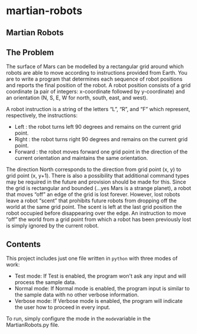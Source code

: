 # martian-robots

## Martian Robots

## The Problem

The surface of Mars can be modelled by a rectangular grid around which robots are able to move according to instructions provided from Earth. You are to write a program that determines each sequence of robot positions and reports the final position of the robot. A robot position consists of a grid coordinate (a pair of integers: x-coordinate followed by
y-coordinate) and an orientation (N, S, E, W for north, south, east, and west).

A robot instruction is a string of the letters “L”, “R”, and “F” which represent, respectively, the
instructions:
  
  - Left : the robot turns left 90 degrees and remains on the current grid point.
  - Right : the robot turns right 90 degrees and remains on the current grid point.
  - Forward : the robot moves forward one grid point in the direction of the current orientation and maintains the same orientation.
  
The direction North corresponds to the direction from grid point (x, y) to grid point (x, y+1). There is also a possibility that additional command types may be required in the future and provision should be made for this. Since the grid is rectangular and bounded (...yes Mars is a strange planet), a robot that moves “off” an edge of the grid is lost forever. However, lost robots leave a robot “scent” that prohibits future robots from dropping off the world at the same grid point. The scent is left at the last grid position the robot occupied before disappearing over the edge. An instruction to
move “off” the world from a grid point from which a robot has been previously lost is simply ignored by the current robot.

## Contents

This project includes just one file written in `python` with three modes of work:
  - Test mode: If Test is enabled, the program won't ask any input and will process the sample data.
  - Normal mode: If Normal mode is enabled, the program input is similar to the sample data with no other verbose information.
  - Verbose mode: If Verbose mode is enabled, the program will indicate the user how to proceed in every input.
  
To run, simply configure the mode in the `mode`variable in the MartianRobots.py file.
